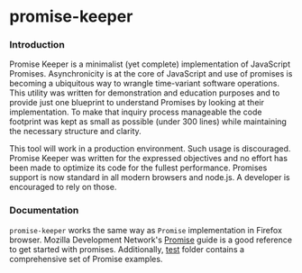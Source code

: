 # promise-keeper

### Introduction

Promise Keeper is a minimalist (yet complete) implementation of JavaScript 
Promises.  Asynchronicity is at the core of JavaScript and use of promises is 
becoming a ubiquitous way to wrangle time-variant software operations.  This 
utility was written for demonstration and education purposes and to provide just 
one blueprint to understand Promises by looking at their implementation.  To 
make that inquiry process manageable the code footprint was kept as small as 
possible (under 300 lines) while maintaining the necessary structure and clarity.

This tool will work in a production environment.  Such usage is discouraged.
Promise Keeper was written for the expressed objectives and no effort has been 
made to optimize its code for the fullest performance.  Promises support is now 
standard in all modern browsers and node.js.  A developer is encouraged to rely
on those.

### Documentation

`promise-keeper` works the same way as `Promise` implementation in Firefox
browser.  Mozilla Development Network's [Promise](https://developer.mozilla.org/en-US/docs/Web/JavaScript/Reference/Global_Objects/Promise)
guide is a good reference to get started with promises.  Additionally, [test](https://github.com/aptivator/promise-keeper/tree/master/test)
folder contains a comprehensive set of Promise examples.
